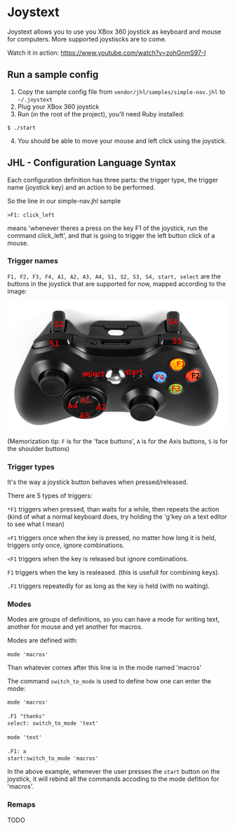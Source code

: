 # Joystext

Joystext allows you to use you XBox 360 joystick as keyboard and mouse for computers. More supported joystiscks are to come.

Watch it in action: https://www.youtube.com/watch?v=zohGnmS97-I

## Run a sample config

1. Copy the sample config file from `vendor/jhl/samples/simple-nav.jhl` to `~/.joystext`
2. Plug your XBox 360 joystick
3. Run (in the root of the project), you'll need Ruby installed:
```
$ ./start
```
4. You should be able to move your mouse and left click using the joystick.

## JHL - Configuration Language Syntax

Each configuration definition has three parts: the trigger type, the trigger name (joystick key) and an action to be performed.

So the line in our simple-nav.jhl sample

`>F1: click_left`

means 'whenever theres a press on the key F1 of the joystick, run the command click_left', and that is going to trigger the left button click of a mouse.


### Trigger names

`F1, F2, F3, F4, A1, A2, A3, A4, S1, S2, S3, S4, start, select` are the buttons in the joystick that are supported for now, mapped according to the image:

![mapped-keys](mapped-joystick.jpg)

(Memorization tip: `F` is for the 'face buttons', `A` is for the Axis buttons, `S` is for the shoulder buttons)


### Trigger types

It's the way a joystick button behaves when pressed/released.

There are 5 types of triggers:

`*F1` triggers when pressed, than waits for a while, then repeats the action (kind of what a normal keyboard does, try holding the 'g'key on a text editor to see what I mean)

`>F1` triggers once when the key is pressed, no matter how long it is held, triggers only once, ignore combinations.

`<F1` triggers when the key is released but ignore combinations.

`F1` triggers when the key is realeased. (this is usefull for combining keys).

`.F1` triggers repeatedly for as long as the key is held (with no waiting).

### Modes

Modes are groups of definitions, so you can have a mode for writing text, another for mouse and yet another for macros.

Modes are defined with:

`mode 'macros'`

Than whatever comes after this line is in the mode named 'macros'

The command `switch_to_mode` is used to define how one can enter the mode:

```
mode 'macros'

.F1 "thanks"
select: switch_to_mode 'text'

mode 'text'

.F1: a
start:switch_to_mode 'macros'
```

In the above example, whenever the user presses the `start` button on the joystick, it will rebind all the commands accoding to the mode defition for 'macros'.

### Remaps

TODO